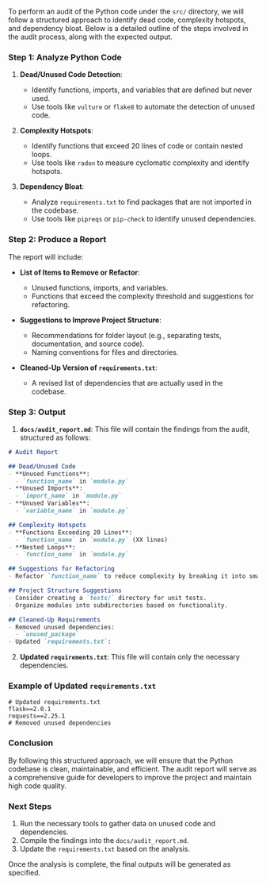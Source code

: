 To perform an audit of the Python code under the `src/` directory, we will follow a structured approach to identify dead code, complexity hotspots, and dependency bloat. Below is a detailed outline of the steps involved in the audit process, along with the expected output.

### Step 1: Analyze Python Code

1. **Dead/Unused Code Detection**:
   - Identify functions, imports, and variables that are defined but never used.
   - Use tools like `vulture` or `flake8` to automate the detection of unused code.

2. **Complexity Hotspots**:
   - Identify functions that exceed 20 lines of code or contain nested loops.
   - Use tools like `radon` to measure cyclomatic complexity and identify hotspots.

3. **Dependency Bloat**:
   - Analyze `requirements.txt` to find packages that are not imported in the codebase.
   - Use tools like `pipreqs` or `pip-check` to identify unused dependencies.

### Step 2: Produce a Report

The report will include:

- **List of Items to Remove or Refactor**:
  - Unused functions, imports, and variables.
  - Functions that exceed the complexity threshold and suggestions for refactoring.

- **Suggestions to Improve Project Structure**:
  - Recommendations for folder layout (e.g., separating tests, documentation, and source code).
  - Naming conventions for files and directories.

- **Cleaned-Up Version of `requirements.txt`**:
  - A revised list of dependencies that are actually used in the codebase.

### Step 3: Output

1. **`docs/audit_report.md`**: This file will contain the findings from the audit, structured as follows:

```markdown
# Audit Report

## Dead/Unused Code
- **Unused Functions**:
  - `function_name` in `module.py`
- **Unused Imports**:
  - `import_name` in `module.py`
- **Unused Variables**:
  - `variable_name` in `module.py`

## Complexity Hotspots
- **Functions Exceeding 20 Lines**:
  - `function_name` in `module.py` (XX lines)
- **Nested Loops**:
  - `function_name` in `module.py`

## Suggestions for Refactoring
- Refactor `function_name` to reduce complexity by breaking it into smaller functions.

## Project Structure Suggestions
- Consider creating a `tests/` directory for unit tests.
- Organize modules into subdirectories based on functionality.

## Cleaned-Up Requirements
- Removed unused dependencies:
  - `unused_package`
- Updated `requirements.txt`:
```

2. **Updated `requirements.txt`**: This file will contain only the necessary dependencies.

### Example of Updated `requirements.txt`

```plaintext
# Updated requirements.txt
flask==2.0.1
requests==2.25.1
# Removed unused dependencies
```

### Conclusion

By following this structured approach, we will ensure that the Python codebase is clean, maintainable, and efficient. The audit report will serve as a comprehensive guide for developers to improve the project and maintain high code quality. 

### Next Steps

1. Run the necessary tools to gather data on unused code and dependencies.
2. Compile the findings into the `docs/audit_report.md`.
3. Update the `requirements.txt` based on the analysis. 

Once the analysis is complete, the final outputs will be generated as specified.